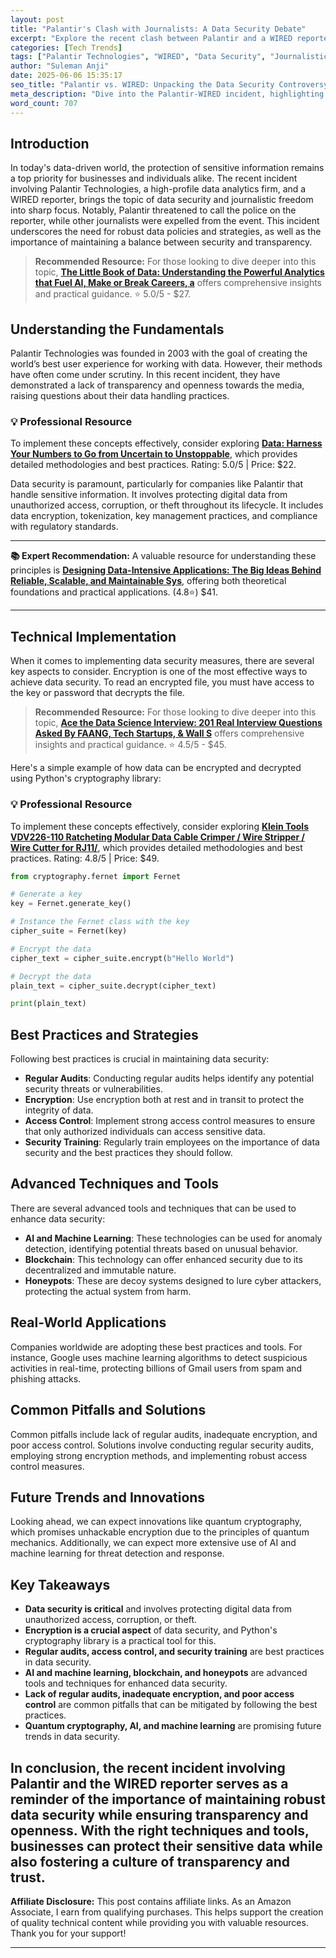 ```yaml
---
layout: post
title: "Palantir's Clash with Journalists: A Data Security Debate"
excerpt: "Explore the recent clash between Palantir and a WIRED reporter. Uncover the implications for data security and journalistic freedom."
categories: [Tech Trends]
tags: ["Palantir Technologies", "WIRED", "Data Security", "Journalistic Freedom", "Data Analytics", "Privacy", "Tech News"]
author: "Suleman Anji"
date: 2025-06-06 15:35:17 
seo_title: "Palantir vs. WIRED: Unpacking the Data Security Controversy"
meta_description: "Dive into the Palantir-WIRED incident, highlighting the tension between data security and press freedom in our data-driven world."
word_count: 707
---
```


## Introduction

In today's data-driven world, the protection of sensitive information remains a top priority for businesses and individuals alike. The recent incident involving Palantir Technologies, a high-profile data analytics firm, and a WIRED reporter, brings the topic of data security and journalistic freedom into sharp focus. Notably, Palantir threatened to call the police on the reporter, while other journalists were expelled from the event. This incident underscores the need for robust data policies and strategies, as well as the importance of maintaining a balance between security and transparency. 


> **Recommended Resource:** For those looking to dive deeper into this topic, **[The Little Book of Data: Understanding the Powerful Analytics that Fuel AI, Make or Break Careers, a](https://www.amazon.com/dp/1400248353?tag=sghpgs-20)** offers comprehensive insights and practical guidance. ⭐ 5.0/5 - $27.


## Understanding the Fundamentals

Palantir Technologies was founded in 2003 with the goal of creating the world’s best user experience for working with data. However, their methods have often come under scrutiny. In this recent incident, they have demonstrated a lack of transparency and openness towards the media, raising questions about their data handling practices. 


### 💡 Professional Resource

To implement these concepts effectively, consider exploring **[Data: Harness Your Numbers to Go from Uncertain to Unstoppable](https://www.amazon.com/dp/163774613X?tag=sghpgs-20)**, which provides detailed methodologies and best practices. Rating: 5.0/5 | Price: $22.


Data security is paramount, particularly for companies like Palantir that handle sensitive information. It involves protecting digital data from unauthorized access, corruption, or theft throughout its lifecycle. It includes data encryption, tokenization, key management practices, and compliance with regulatory standards.


---

**📚 Expert Recommendation:** A valuable resource for understanding these principles is **[Designing Data-Intensive Applications: The Big Ideas Behind Reliable, Scalable, and Maintainable Sys](https://www.amazon.com/dp/1449373321?tag=sghpgs-20)**, offering both theoretical foundations and practical applications. (4.8⭐) $41.

---


## Technical Implementation

When it comes to implementing data security measures, there are several key aspects to consider. Encryption is one of the most effective ways to achieve data security. To read an encrypted file, you must have access to the key or password that decrypts the file.


> **Recommended Resource:** For those looking to dive deeper into this topic, **[Ace the Data Science Interview: 201 Real Interview Questions Asked By FAANG, Tech Startups, & Wall S](https://www.amazon.com/dp/0578973839?tag=sghpgs-20)** offers comprehensive insights and practical guidance. ⭐ 4.5/5 - $45.


Here's a simple example of how data can be encrypted and decrypted using Python's cryptography library:


### 💡 Professional Resource

To implement these concepts effectively, consider exploring **[Klein Tools VDV226-110 Ratcheting Modular Data Cable Crimper / Wire Stripper / Wire Cutter for RJ11/](https://www.amazon.com/dp/B076MGPQZQ?tag=sghpgs-20)**, which provides detailed methodologies and best practices. Rating: 4.8/5 | Price: $49.


```python
from cryptography.fernet import Fernet

# Generate a key
key = Fernet.generate_key()

# Instance the Fernet class with the key
cipher_suite = Fernet(key)

# Encrypt the data
cipher_text = cipher_suite.encrypt(b"Hello World")

# Decrypt the data
plain_text = cipher_suite.decrypt(cipher_text)

print(plain_text)
```

## Best Practices and Strategies

Following best practices is crucial in maintaining data security:

- **Regular Audits**: Conducting regular audits helps identify any potential security threats or vulnerabilities.
- **Encryption**: Use encryption both at rest and in transit to protect the integrity of data.
- **Access Control**: Implement strong access control measures to ensure that only authorized individuals can access sensitive data.
- **Security Training**: Regularly train employees on the importance of data security and the best practices they should follow.

## Advanced Techniques and Tools

There are several advanced tools and techniques that can be used to enhance data security:

- **AI and Machine Learning**: These technologies can be used for anomaly detection, identifying potential threats based on unusual behavior.
- **Blockchain**: This technology can offer enhanced security due to its decentralized and immutable nature.
- **Honeypots**: These are decoy systems designed to lure cyber attackers, protecting the actual system from harm.

## Real-World Applications

Companies worldwide are adopting these best practices and tools. For instance, Google uses machine learning algorithms to detect suspicious activities in real-time, protecting billions of Gmail users from spam and phishing attacks. 

## Common Pitfalls and Solutions

Common pitfalls include lack of regular audits, inadequate encryption, and poor access control. Solutions involve conducting regular security audits, employing strong encryption methods, and implementing robust access control measures.

## Future Trends and Innovations

Looking ahead, we can expect innovations like quantum cryptography, which promises unhackable encryption due to the principles of quantum mechanics. Additionally, we can expect more extensive use of AI and machine learning for threat detection and response.

## Key Takeaways

- **Data security is critical** and involves protecting digital data from unauthorized access, corruption, or theft.
- **Encryption is a crucial aspect** of data security, and Python's cryptography library is a practical tool for this.
- **Regular audits, access control, and security training** are best practices in data security.
- **AI and machine learning, blockchain, and honeypots** are advanced tools and techniques for enhanced data security.
- **Lack of regular audits, inadequate encryption, and poor access control** are common pitfalls that can be mitigated by following the best practices.
- **Quantum cryptography, AI, and machine learning** are promising future trends in data security. 

In conclusion, the recent incident involving Palantir and the WIRED reporter serves as a reminder of the importance of maintaining robust data security while ensuring transparency and openness. With the right techniques and tools, businesses can protect their sensitive data while also fostering a culture of transparency and trust.
---

**Affiliate Disclosure:** This post contains affiliate links. As an Amazon Associate, I earn from qualifying purchases. This helps support the creation of quality technical content while providing you with valuable resources. Thank you for your support!

---
